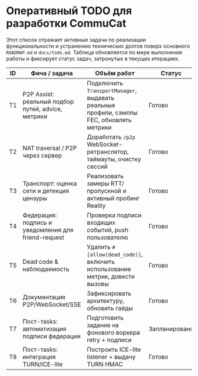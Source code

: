 # Оперативный TODO для разработки CommuCat

Этот список отражает активные задачи по реализации функциональности и устранению технических долгов поверх основного `ROADMAP.md` и `docs/todo.md`. Таблица обновляется по мере выполнения работы и фиксирует статус задач, затронутых в текущих итерациях.

| ID | Фича / задача | Объём работ | Статус | Примечание |
|----|----------------|-------------|--------|------------|
| T1 | P2P Assist: реальный подбор путей, advice, метрики | Подключить `TransportManager`, выдавать реальные профили, сэмплы FEC, обновлять метрики | Готово | Реализованы живые мультипатч сессии, FEC-пробы и метрики |
| T2 | NAT traversal / P2P через сервер | Доработать `/p2p` WebSocket-ретранслятор, таймауты, очистку сессий | Готово | Добавлены TTL, ожидание второй стороны и честные очистки |
| T3 | Транспорт: оценка сети и детекция цензуры | Реализовать замеры RTT/пропускной и активный пробинг Reality | Готово | TCP-пробы в `assess_network_conditions`, активный Reality-пробинг |
| T4 | Федерация: подпись и уведомления для friend-request | Проверка подписи входящих событий, push пользователю | Готово | Подписи через `EventSigner`, верификация и push-уведомления |
| T5 | Dead code & наблюдаемость | Удалить `#[allow(dead_code)]`, включить использование метрик, довести вызовы | Готово | Статические разрешения удалены, метрики задействованы |
| T6 | Документация P2P/WebSocket/SSE | Зафиксировать архитектуру, обновить гайды | Готово | Обновлены `docs/P2P_ASSIST_CLIENT_GUIDE.md` и статус транспортов |
| T7 | Пост-тasks: автоматизация подписи федерации | Подготовить задание на фонового воркера retry + подписи | Запланировано | Обсудить после закрытия T4 |
| T8 | Пост-тasks: интеграция TURN/ICE-lite | Построить ICE-lite listener + выдачу TURN HMAC | Готово | `build_ice_advice` возвращает servers/candidates, включён UDP listener |

